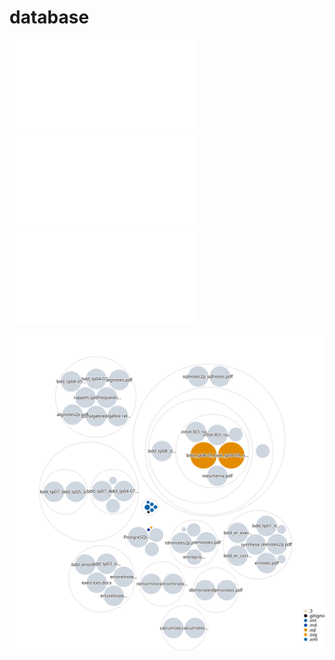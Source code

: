 # database

![Visualization of the PostgreSQL-Cheat-Sheet.pdf](./PostgreSQL-Cheat-Sheet-1.pdf)
![Visualization of the PostgreSQL-Cheat-Sheet.pdf](./PostgreSQL-Cheat-Sheet-2.pdf)
![Visualization of the PostgreSQL-Cheat-Sheet.pdf](./PostgreSQL-Cheat-Sheet-3.pdf)

![Visualization of the repository visualizer diagram](./diagram.svg)
